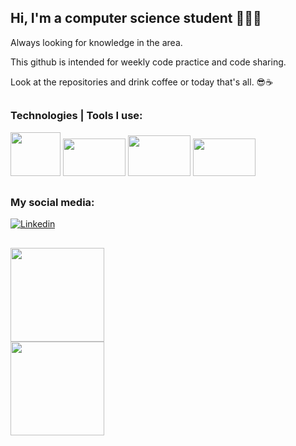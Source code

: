 ## Hi, I'm a computer science student 🧑🏼‍💻
 Always looking for knowledge in the area. 

 This github is intended for weekly code practice and code sharing. 
 
 Look at the repositories and drink coffee or today that's all. 😎☕
 ##

 ### Technologies | Tools I use:
<img height="70" width="80" src="https://cdn.jsdelivr.net/gh/devicons/devicon/icons/jetbrains/jetbrains-original.svg" /> <img height="60" width="100" src="https://cdn.jsdelivr.net/gh/devicons/devicon/icons/java/java-original-wordmark.svg" /> <img height="65" width="100" src="https://cdn.jsdelivr.net/gh/devicons/devicon/icons/spring/spring-original-wordmark.svg" /> <img height="60" width="100" src="https://cdn.jsdelivr.net/gh/devicons/devicon/icons/git/git-plain-wordmark.svg" />
  
##
 ### My social media:

[![Linkedin](https://img.shields.io/badge/LinkedIn-0077B5?style=for-the-badge&logo=linkedin&logoColor=white)](https://www.linkedin.com/in/hanspeterdietiker)

 
##

<div>
<img height="150em" src="https://github-readme-stats.vercel.app/api?username=hanspeterdietiker&theme=aura&show_icons=true"/>
<div>
<img height="150em" src="https://github-readme-stats.vercel.app/api/top-langs/?username=hanspeterdietiker&layout=compact&langs_count=16&theme=aura"/>
</div>



